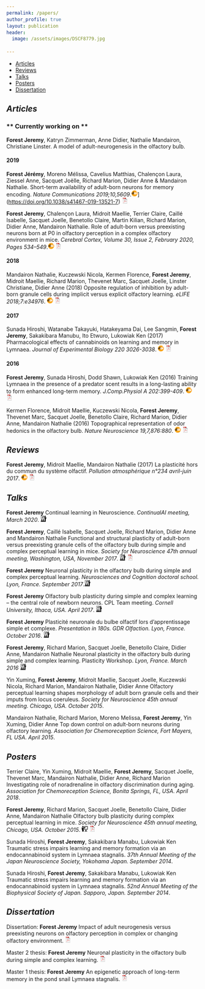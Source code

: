 ```yaml
---
permalink: /papers/
author_profile: true
layout: publication
header:
  image: /assets/images/DSCF8779.jpg

---
```


<div class="navbar">
	<div class="navbar-inner">
		<ul class="nav">
			<li><a href="#articles">Articles</a></li>
			<li><a href="#reviews">Reviews</a></li>
			<li><a href="#talks">Talks</a></li>
			<li><a href="#posters">Posters</a></li>
			<li><a href="#thesis">Dissertation</a></li>
		</ul>
	</div>
</div>

## ***<a name="articles"></a> Articles***



### ** Currently working on **
**Forest Jeremy**, Katryn Zimmerman, Anne Didier, Nathalie Mandairon, Christiane Linster. A model of adult-neurogenesis in the olfactory bulb.


#### 2019
**Forest Jérémy**, Moreno Mélissa, Cavelius Matthias, Chalençon Laura, Ziessel Anne, Sacquet Joëlle, Richard Marion, Didier Anne & Mandairon Nathalie. Short-term availability of adult-born neurons for memory encoding. *Nature Communications 2019;10,5609*.![doi](/assets/images/icons/doi-icon.png)](https://doi.org/10.1038/s41467-019-13521-7) [![pdf](/assets/images/icons/pdf-icon.png)](/Papers/Forest2019b.pdf)

**Forest Jeremy**, Chalençon Laura, Midroit Maellie, Terrier Claire, Caillé Isabelle, Sacquet Joelle, Benetollo Claire, Martin Kilian, Richard Marion, Didier Anne, Mandairon Nathalie. Role of adult-born versus preexisting neurons born at P0 in olfactory perception in a complex olfactory environment in mice. *Cerebral Cortex, Volume 30, Issue 2, February 2020, Pages 534–549*.[![doi](/assets/images/icons/doi-icon.png)](https://doi.org/10.1093/cercor/bhz105) [![pdf](/assets/images/icons/pdf-icon.png)](/Papers/Forest2019a.pdf)



#### 2018
Mandairon Nathalie, Kuczewski Nicola, Kermen Florence, **Forest Jeremy**, Midroit Maellie, Richard Marion, Thevenet Marc, Sacquet Joelle, Linster Christiane, Didier Anne (2018) Opposite regulation of inhibition by adult-born granule cells during implicit versus explicit olfactory learning. *eLIFE 2018;7:e34976*. [![doi](/assets/images/icons/doi-icon.png)](https://doi.org/10.7554/eLife.34976) [![pdf](/assets/images/icons/pdf-icon.png)](/Papers/Mandairon2018.pdf)

#### 2017
Sunada Hiroshi, Watanabe Takayuki, Hatakeyama Dai, Lee Sangmin, **Forest Jeremy**, Sakakibara Manubu, Ito Etwuro, Lukowiak Ken (2017) Pharmacological effects of cannabinoids on learning and memory in Lymnaea. *Journal of Experimental Biology 220 3026-3038*. [![doi](/assets/images/icons/doi-icon.png)](https://doi.org/10.1242/jeb.159038) [![pdf](/assets/images/icons/pdf-icon.png)](/Papers/Sunada2017.pdf)

#### 2016
**Forest Jeremy**, Sunada Hiroshi, Dodd Shawn, Lukowiak Ken (2016) Training Lymnaea in the presence of a predator scent results in a long-lasting ability to form enhanced long-term memory. *J.Comp.Physiol A 202:399-409*. [![doi](/assets/images/icons/doi-icon.png)](https://doi.org/10.1007/s00359-016-1086-z) [![pdf](/assets/images/icons/pdf-icon.png)](/Papers/Forest2016.pdf)

Kermen Florence, Midroit Maellie, Kuczewski Nicola, **Forest Jeremy**, Thevenet Marc, Sacquet Joelle, Benetollo Claire, Richard Marion, Didier Anne, Mandairon Nathalie (2016) Topographical representation of odor hedonics in the olfactory bulb. *Nature Neuroscience 19,7,876:880*. [![doi](/assets/images/icons/doi-icon.png)](https://doi.org/10.1038/nn.4317) [![pdf](/assets/images/icons/pdf-icon.png)](/Papers/Kermen2016.pdf)



## ***<a name="reviews"></a> Reviews***

**Forest Jeremy**, Midroit Maellie, Mandairon Nathalie (2017) La plasticité hors du commun du système olfactif. *Pollution atmosphérique n°234 avril-juin 2017*. [![doi](/assets/images/icons/doi-icon.png)](https://doi.org/10.4267/pollution-atmospherique.5247) [![pdf](/assets/images/icons/pdf-icon.png)](/Papers/Forest2017.pdf)


## ***<a name="talks"></a> Talks***

**Forest Jeremy** Continual learning in Neuroscience. *ContinualAI meeting, March 2020*.  [![talk](/assets/images/icons/talk-icon.png)](/Papers/ForestTalk2020a.pdf)

**Forest Jeremy**, Caillé Isabelle, Sacquet Joelle, Richard Marion, Didier Anne and Mandairon Nathalie Functional and structural plasticity of adult-born versus preexisting granule cells of the olfactory bulb during simple and complex perceptual learning in mice. *Society for Neuroscience 47th annual meeting, Washington, USA, November 2017*. [![talk](/assets/images/icons/talk-icon.png)](/Papers/ForestTalk2017c.pdf) [![abstract](/assets/images/icons/pdf-icon.png)](/Papers/ForestTalk2017c_abstract.pdf)

**Forest Jeremy** Neuronal plasticity in the olfactory bulb during simple and complex perceptual learning. *Neurosciences and Cognition doctoral school. Lyon, France. September 2017*.[![talk](/assets/images/icons/talk-icon.png)](/Papers/ForestTalk2017b.pdf)

**Forest Jeremy** Olfactory bulb plasticity during simple and complex learning – the central role of newborn neurons. CPL Team meeting. *Cornell University, Ithaca, USA. April 2017*. [![talk](/assets/images/icons/talk-icon.png)](/Papers/ForestTalk2017a.pdf)

**Forest Jeremy** Plasticité neuronale du bulbe olfactif lors d’apprentissage simple et complexe. *Presentation in 180s. GDR Olfaction. Lyon, France. October 2016*. [![talk](/assets/images/icons/talk-icon.png)](/Papers/ForestTalk2016b.pdf)

**Forest Jeremy**, Richard Marion, Sacquet Joelle, Benetollo Claire, Didier Anne, Mandairon Nathalie Neuronal plasticity in the olfactory bulb during simple and complex learning. Plasticity Workshop. *Lyon, France. March 2016* [![talk](/assets/images/icons/talk-icon.png)](/Papers/ForestTalk2016a.pdf)

Yin Xuming, **Forest Jeremy**, Midroit Maellie, Sacquet Joelle, Kuczewski Nicola, Richard Marion, Mandairon Nathalie, Didier Anne Olfactory perceptual learning shapes morphology of adult born granule cells and their imputs from locus coeruleus. *Society for Neuroscience 45th annual meeting. Chicago, USA. October 2015*.

Mandairon Nathalie, Richard Marion, Moreno Melissa, **Forest Jeremy**, Yin Xuming, Didier Anne Top down control on adult-born neurons during olfactory learning. *Association for Chemoreception Science, Fort Mayers, FL USA. April 2015*.



## ***<a name="posters"></a> Posters***

Terrier Claire, Yin Xuming, Midroit Maellie, **Forest Jeremy**, Sacquet Joelle, Thevenet Marc, Mandairon Nathalie, Didier Anne, Richard Marion Investigating role of noradrenaline in olfactory discrimination during aging. *Association for Chemoreception Science, Bonita Springs, FL, USA. April 2018*.

**Forest Jeremy**, Richard Marion, Sacquet Joelle, Benetollo Claire, Didier Anne, Mandairon Nathalie Olfactory bulb plasticity during complex perceptual learning in mice. *Society for Neuroscience 45th annual meeting, Chicago, USA. October 2015*. [![poster](/assets/images/icons/poster-icon.png)](/Papers/ForestPoster2015.pdf) [![abstract](/assets/images/icons/pdf-icon.png)](/Papers/ForestPoster2015_abstract.pdf)

Sunada Hiroshi, **Forest Jeremy**, Sakakibara Manabu, Lukowiak Ken Traumatic stress impairs learning and memory formation via an endocannabinoid system in Lymnaea stagnalis. *37th Annual Meeting of the Japan Neuroscience Society, Yokohama Japan. September 2014*.

Sunada Hiroshi, **Forest Jeremy**, Sakakibara Manabu, Lukowiak Ken Traumatic stress impairs learning and memory formation via an endocannabinoid system in Lymnaea stagnalis. *52nd Annual Meeting of the Biophysical Society of Japan. Sapporo, Japan. September 2014*.


## ***<a name="thesis"></a> Dissertation***
Dissertation: **Forest Jeremy** Impact of adult neurogenesis versus preexisting neurons on olfactory perception in complex or changing olfactory environment. [![pdf](/assets/images/icons/pdf-icon.png)](/Papers/ThesisDissertation.pdf)

Master 2 thesis: **Forest Jeremy** Neuronal plasticity in the olfactory bulb during simple and complex learning. [![pdf](/assets/images/icons/pdf-icon.png)](/Papers/MemoireM2.pdf)

Master 1 thesis: **Forest Jeremy** An epigenetic approach of long-term memory in the pond snail Lymnaea stagnalis. [![pdf](/assets/images/icons/pdf-icon.png)](/Papers/MemoireM1.pdf)
